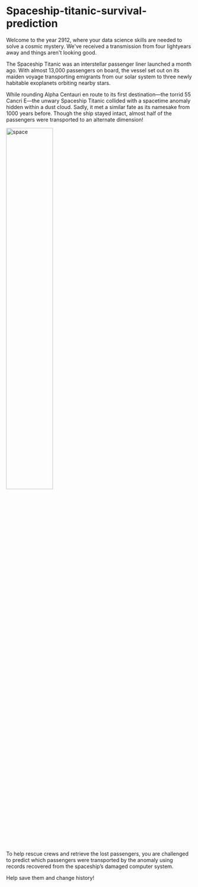 # Spaceship-titanic-survival-prediction
Welcome to the year 2912, where your data science skills are needed to solve a cosmic mystery. We've received a transmission from four lightyears away and things aren't looking good.

The Spaceship Titanic was an interstellar passenger liner launched a month ago. With almost 13,000 passengers on board, the vessel set out on its maiden voyage transporting emigrants from our solar system to three newly habitable exoplanets orbiting nearby stars.

While rounding Alpha Centauri en route to its first destination—the torrid 55 Cancri E—the unwary Spaceship Titanic collided with a spacetime anomaly hidden within a dust cloud. Sadly, it met a similar fate as its namesake from 1000 years before. Though the ship stayed intact, almost half of the passengers were transported to an alternate dimension!
<div><img align = 'center' src = "https://storage.googleapis.com/kaggle-media/competitions/Spaceship%20Titanic/joel-filipe-QwoNAhbmLLo-unsplash.jpg" alt = 'space' height = 50%, width = 50%/></div>
To help rescue crews and retrieve the lost passengers, you are challenged to predict which passengers were transported by the anomaly using records recovered from the spaceship’s damaged computer system.

Help save them and change history!

